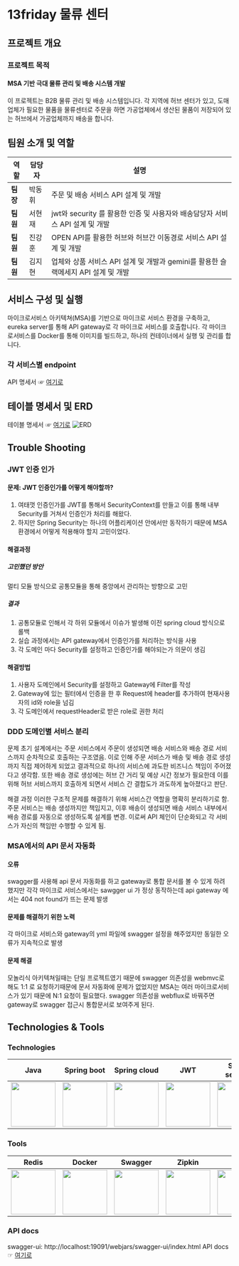 # 13friday 물류 센터

## 프로젝트 개요
### 프로젝트 목적
#### MSA 기반 극대 물류 관리 및 배송 시스템 개발
이 프로젝트는 B2B 물류 관리 및 배송 시스템입니다. 각 지역에 허브 센터가  있고, 도매 업체가 필요한 물품을 물류센터로 주문을 하면 가공업체에서 생산된 물품이 저장되어 있는 허브에서 가공업체까지 배송을 합니다.

## 팀원 소개 및 역할
| 역할           | 담당자       | 설명                                              |
|----------------|--------------|---------------------------------------------------|
| **팀장** | 박동휘       | 주문 및 배송 서비스 API 설계 및 개발 |
| **팀원**  | 서현재       | jwt와 security 를 활용한 인증 및 사용자와 배송담당자 서비스 API 설계 및 개발                |
| **팀원** | 진강훈      | OPEN API를 활용한 허브와 허브간 이동경로 서비스 API 설계 및 개발                   |
| **팀원** | 김지현       | 업체와 상품 서비스 API 설계 및 개발과 gemini를 활용한 슬랙메세지 API 설계 및 개발              |

## 서비스 구성 및 실행
마이크로서비스 아키텍쳐(MSA)를 기반으로 마이크로 서비스 환경을 구축하고, eureka server를 통해 API gateway로 각 마이크로 서비스를 호출합니다. 각 마이크로서비스를 Docker를 통해 이미지를 빌드하고, 하나의 컨테이너에서 실행 및 관리를 합니다.

### 각 서비스별 endpoint
API 명세서 ☞ [여기로](https://teamsparta.notion.site/API-1b32dc3ef51480f98398fee7ba8cb596 "API 명세서로 이동")

## 테이블 명세서 및 ERD
테이블 명세서 ☞ [여기로](https://teamsparta.notion.site/1b32dc3ef51480f78a3de63b4866bb54 "테이블 명세서로 이동")
![ERD](https://github.com/user-attachments/assets/ef20355a-8f16-4b0c-bc53-22acf69f98fb)
## Trouble Shooting

### JWT 인증 인가
#### 문제: JWT 인증인가를 어떻게 해야할까?
1. 여태껏 인증인가를 JWT를 통해서 SecurityContext를 만들고 이를 통해 내부 Security를 거쳐서 인증인가 처리를 해왔다.
2. 하지만 Spring Security는 하나의 어플리케이션 안에서만 동작하기 때문에 MSA환경에서 어떻게 적용해야 할지 고민이었다.
#### 해결과정
##### 고민했던 방안
멀티 모듈 방식으로 공통모듈을 통해 중앙에서 관리하는 방향으로 고민
##### 결과 
1. 공통모듈로 인해서 각 하위 모듈에서 이슈가 발생해 이전 spring cloud 방식으로 롤백
2. 실습 과정에서는 API gateway에서 인증인가를 처리하는 방식을 사용
3. 각 도메인 마다 Security를 설정하고 인증인가를 해야되는가 의문이 생김
#### 해결방법
1. 사용자 도메인에서 Security를 설정하고 Gateway에 Filter를 작성
2. Gateway에 있는 필터에서 인증을 한 후 Request에 header를 추가하여 현재사용자의 id와 role을 넘김
3. 각 도메인에서 requestHeader로 받은 role로 권한 처리

### DDD 도메인별 서비스 분리
문제
초기 설계에서는 주문 서비스에서 주문이 생성되면 배송 서비스와 배송 경로 서비스까지 순차적으로 호출하는 구조였음. 이로 인해 주문 서비스가 배송 및 배송 경로 생성까지 직접 제어하게 되었고 결과적으로 하나의 서비스에 과도한 비즈니스 책임이 주어졌다고 생각함. 또한 배송 경로 생성에는 허브 간 거리 및 예상 시간 정보가 필요한데 이를 위해 허브 서비스까지 호출하게 되면서 서비스 간 결합도가 과도하게 높아졌다고 판단.

해결 과정
이러한 구조적 문제를 해결하기 위해 서비스간 역할을 명확히 분리하기로 함.
주문 서비스는 배송 생성까지만 책임지고, 이후 배송이 생성되면 배송 서비스 내부에서 배송 경로를 자동으로 생성하도록 설계를 변경.
이로써 API 체인이 단순화되고 각 서비스가 자신의 책임만 수행할 수 있게 됨.

### MSA에서의 API 문서 자동화
#### 오류
swagger를 사용해 api 문서 자동화를 하고 gateway로 통합 문서를 볼 수 있게 하려 했지만  각각 마이크로 서비스에서는 sawgger ui 가 정상 동작하는데 api gateway 에서는 404 not found가 뜨는 문제 발생
#### 문제를 해결하기 위한 노력
각 마이크로 서비스와 gateway의 yml 파일에 swagger 설정을 해주었지만 동일한 오류가 지속적으로 발생
#### 문제 해결 
모놀리식 아키텍쳐일때는 단일 프로젝트였기 때문에 
swagger 의존성을 webmvc로 해도 1:1 로 요청하기때문에 문서 자동화에 문제가 없었지만 MSA는 여러 마이크로서비스가 있기 때문에 N:1 요청이 필요했다.
swagger 의존성을 webflux로 바꿔주면 gateway로 swagger 접근시 통합문서로 보여주게 된다.

## Technologies & Tools
### Technologies
| Java         | Spring boot         | Spring cloud         | JWT         | Spring security        | PostgreSQL         | JPA         | QueryDSL         |
|-------------------|-------------------|-------------------|-------------------|-------------------|-------------------|-------------------|-------------------|
|<img src="https://github.com/user-attachments/assets/dc8f8162-2695-4d47-8fcd-a4d395026bdc" width="100" height="100">  | <img src="https://github.com/user-attachments/assets/223e3dc4-ed3d-4aa1-97a1-fe5d90caae6d" width="100" height="100"> | <img src="https://github.com/user-attachments/assets/bf6231b6-6bc2-4741-8e51-dbe928c98670" width="100" height="100">| <img src="https://github.com/user-attachments/assets/f3cae58b-77e4-4813-bb4a-40e6bfb5e26a" width="100" height="100">| <img src="https://github.com/user-attachments/assets/23012343-7981-40b4-9eda-100611a21276" width="100" height="100"> | <img src="https://github.com/user-attachments/assets/97fdd97e-09a8-4a34-bcbd-a6f1aaeaf1c1" width="100" height="100"> | <img src="https://github.com/user-attachments/assets/2b9b919e-e615-4b0d-9976-b459480a78ed" width="100" height="100"> | <img src="https://github.com/user-attachments/assets/6d666579-7b45-4f62-b735-1f750ede06de" width="100" height="100">|
### Tools
| Redis         | Docker         | Swagger         | Zipkin         | Git        | GitHub         | Slack         | Discord         |
|-------------------|-------------------|-------------------|-------------------|-------------------|-------------------|-------------------|-------------------|
|<img src="https://github.com/user-attachments/assets/3e8f2836-045f-4d1a-85f1-0cab931032ea" width="100" height="100"> |<img src="https://github.com/user-attachments/assets/69bfa62f-716f-4723-956d-70c8f5de15d7" width="100" height="100"> |<img src="https://github.com/user-attachments/assets/a8dcc1e7-5534-4c2e-ae67-635ec5515cea" width="100" height="100"> |<img src="https://github.com/user-attachments/assets/cab5979a-df95-481f-9d77-6b381ab61ef8" width="100" height="100"> |<img src="https://github.com/user-attachments/assets/88d6c4c8-39b7-4147-a9b8-cc0e88535ec4" width="100" height="100"> |<img src="https://github.com/user-attachments/assets/feb0d43f-823d-4ca1-a1dc-d0db3de63c67" width="100" height="100"> |<img src="https://github.com/user-attachments/assets/89d4adf1-a52f-4c6a-8d20-725d113d0569" width="100" height="100"> |<img src="https://github.com/user-attachments/assets/67ac6f95-434f-4c12-85cf-20ce6a2d0c14" width="100" height="100"> |
### API docs
swagger-ui: http://localhost:19091/webjars/swagger-ui/index.html
API docs ☞ [여기로](https://teamsparta.notion.site/API-docs-swagger-1c12dc3ef514808e8115cd71932c95aa)
